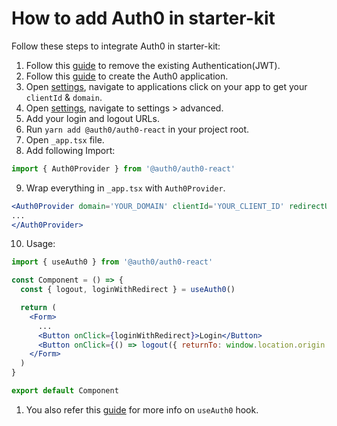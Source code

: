# How to add Auth0 in starter-kit

Follow these steps to integrate Auth0 in starter-kit:

1. Follow this [guide](http://localhost:8080/guide/development/authentication.html#how-to-remove-authentication) to remove the existing Authentication(JWT).
2. Follow this [guide](https://auth0.com/docs/get-started/auth0-overview/create-applications) to create the Auth0 application.
3. Open [settings](https://manage.auth0.com/dashboard/), navigate to applications click on your app to get your `clientId` & `domain`.
4. Open [settings](https://manage.auth0.com/dashboard/), navigate to settings > advanced.
5. Add your login and logout URLs.
6. Run `yarn add @auth0/auth0-react` in your project root.
7. Open `_app.tsx` file.
8. Add following Import: 
```jsx 
import { Auth0Provider } from '@auth0/auth0-react'
```
9. Wrap everything in `_app.tsx` with `Auth0Provider`.
```jsx
<Auth0Provider domain='YOUR_DOMAIN' clientId='YOUR_CLIENT_ID' redirectUri='http://localhost:3000'>
...
</Auth0Provider>
```
10. Usage:
```jsx
import { useAuth0 } from '@auth0/auth0-react'

const Component = () => {
  const { logout, loginWithRedirect } = useAuth0()

  return (
    <Form>
      ...
      <Button onClick={loginWithRedirect}>Login</Button>
      <Button onClick={() => logout({ returnTo: window.location.origin })}>logout</Button>
    </Form>
  )
}

export default Component
```
1.  You also refer this [guide](https://auth0.github.io/auth0-react/) for more info on `useAuth0` hook.